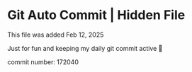 # Git Auto Commit | Hidden File

This file was added Feb 12, 2025

Just for fun and keeping my daily git commit active 🤪

commit number: 172040
